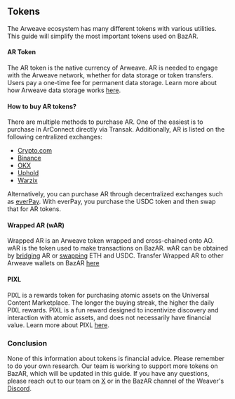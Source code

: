 ## Tokens

The Arweave ecosystem has many different tokens with various utilities. This guide will simplify the most important tokens used on BazAR.

#### AR Token

The AR token is the native currency of Arweave. AR is needed to engage with the Arweave network, whether for data storage or token transfers. Users pay a one-time fee for permanent data storage. Learn more about how Arweave data storage works [here](https://arwiki.wiki/#/en/storage-endowment).

#### How to buy AR tokens?

There are multiple methods to purchase AR. One of the easiest is to purchase in ArConnect directly via Transak. Additionally, AR is listed on the following centralized exchanges:

- [Crypto.com](https://crypto.com/price/arweave)
- [Binance](https://www.binance.com/en/price/arweave)
- [OKX](https://www.okx.com/)
- [Uphold](https://uphold.com/assets/crypto/buy-arweave)
- [Warzix](https://wazirx.com/exchange/AR-INR)

Alternatively, you can purchase AR through decentralized exchanges such as [everPay](https://everpay.io/). With everPay, you purchase the USDC token and then swap that for AR tokens.

#### Wrapped AR (wAR)

Wrapped AR is an Arweave token wrapped and cross-chained onto AO. wAR is the token used to make transactions on BazAR. wAR can be obtained by [bridging](https://aox.arweave.net/#/) AR or [swapping](https://wardepot.arweave.net/) ETH and USDC. Transfer Wrapped AR to other Arweave wallets on BazAR [here](https://ao-bazar.arweave.net/#/asset/xU9zFkq3X2ZQ6olwNVvr1vUWIjc3kXTWr7xKQD6dh10)

#### PIXL

PIXL is a rewards token for purchasing atomic assets on the Universal Content Marketplace. The longer the buying streak, the higher the daily PIXL rewards. PIXL is a fun reward designed to incentivize discovery and interaction with atomic assets, and does not necessarily have financial value. Learn more about PIXL [here](https://ao-bazar.arweave.net/#/docs/collectors/earn-pixl).

### Conclusion

None of this information about tokens is financial advice. Please remember to do your own research. Our team is working to support more tokens on BazAR, which will be updated in this guide. If you have any questions, please reach out to our team on [X](https://x.com/OurBazAR) or in the BazAR channel of the Weaver's [Discord](https://discord.com/invite/qhztcN3PsA).
